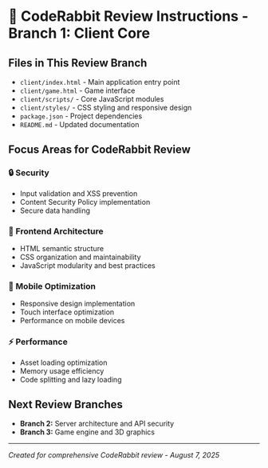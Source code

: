 # 🎯 CodeRabbit Review Instructions - Branch 1: Client Core

## Files in This Review Branch
- `client/index.html` - Main application entry point
- `client/game.html` - Game interface  
- `client/scripts/` - Core JavaScript modules
- `client/styles/` - CSS styling and responsive design
- `package.json` - Project dependencies
- `README.md` - Updated documentation

## Focus Areas for CodeRabbit Review

### 🔒 Security
- Input validation and XSS prevention
- Content Security Policy implementation
- Secure data handling

### 🎨 Frontend Architecture  
- HTML semantic structure
- CSS organization and maintainability
- JavaScript modularity and best practices

### 📱 Mobile Optimization
- Responsive design implementation
- Touch interface optimization
- Performance on mobile devices

### ⚡ Performance
- Asset loading optimization
- Memory usage efficiency
- Code splitting and lazy loading

## Next Review Branches
- **Branch 2:** Server architecture and API security
- **Branch 3:** Game engine and 3D graphics

---
*Created for comprehensive CodeRabbit review - August 7, 2025*
